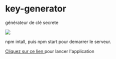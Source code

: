 # key-generator
 générateur de clé secrete


<img src="assets/public/img/pictur.png" />

npm intall,
puis npm start pour demarrer le serveur.

<a href="http://localhost:5000">Cliquez sur ce lien </a> pour lancer l'application 